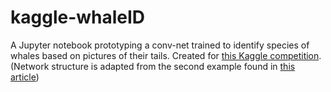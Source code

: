 # kaggle-whaleID
A Jupyter notebook prototyping a conv-net trained to identify species of whales based on pictures of their tails. Created for [this Kaggle competition](https://www.kaggle.com/c/whale-categorization-playground). (Network structure is adapted from the second example found in [this article](https://blog.keras.io/building-powerful-image-classification-models-using-very-little-data.html))
